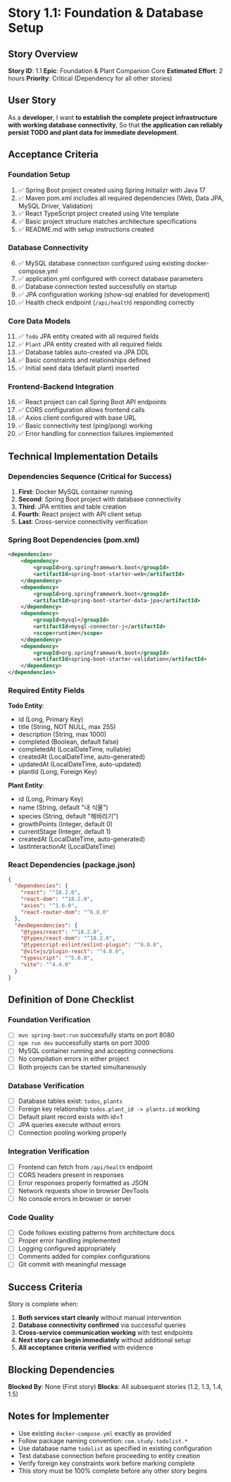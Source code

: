 # Story 1.1: Foundation & Database Setup

## Story Overview

**Story ID**: 1.1
**Epic**: Foundation & Plant Companion Core
**Estimated Effort**: 2 hours
**Priority**: Critical (Dependency for all other stories)

## User Story

As a **developer**,
I want **to establish the complete project infrastructure with working database connectivity**,
So that **the application can reliably persist TODO and plant data for immediate development**.

## Acceptance Criteria

### Foundation Setup
1. ✅ Spring Boot project created using Spring Initializr with Java 17
2. ✅ Maven pom.xml includes all required dependencies (Web, Data JPA, MySQL Driver, Validation)
3. ✅ React TypeScript project created using Vite template
4. ✅ Basic project structure matches architecture specifications
5. ✅ README.md with setup instructions created

### Database Connectivity
6. ✅ MySQL database connection configured using existing docker-compose.yml
7. ✅ application.yml configured with correct database parameters
8. ✅ Database connection tested successfully on startup
9. ✅ JPA configuration working (show-sql enabled for development)
10. ✅ Health check endpoint (`/api/health`) responding correctly

### Core Data Models
11. ✅ `Todo` JPA entity created with all required fields
12. ✅ `Plant` JPA entity created with all required fields
13. ✅ Database tables auto-created via JPA DDL
14. ✅ Basic constraints and relationships defined
15. ✅ Initial seed data (default plant) inserted

### Frontend-Backend Integration
16. ✅ React project can call Spring Boot API endpoints
17. ✅ CORS configuration allows frontend calls
18. ✅ Axios client configured with base URL
19. ✅ Basic connectivity test (ping/pong) working
20. ✅ Error handling for connection failures implemented

## Technical Implementation Details

### Dependencies Sequence (Critical for Success)
1. **First**: Docker MySQL container running
2. **Second**: Spring Boot project with database connectivity
3. **Third**: JPA entities and table creation
4. **Fourth**: React project with API client setup
5. **Last**: Cross-service connectivity verification

### Spring Boot Dependencies (pom.xml)
```xml
<dependencies>
    <dependency>
        <groupId>org.springframework.boot</groupId>
        <artifactId>spring-boot-starter-web</artifactId>
    </dependency>
    <dependency>
        <groupId>org.springframework.boot</groupId>
        <artifactId>spring-boot-starter-data-jpa</artifactId>
    </dependency>
    <dependency>
        <groupId>mysql</groupId>
        <artifactId>mysql-connector-j</artifactId>
        <scope>runtime</scope>
    </dependency>
    <dependency>
        <groupId>org.springframework.boot</groupId>
        <artifactId>spring-boot-starter-validation</artifactId>
    </dependency>
</dependencies>
```

### Required Entity Fields
**Todo Entity**:
- id (Long, Primary Key)
- title (String, NOT NULL, max 255)
- description (String, max 1000)
- completed (Boolean, default false)
- completedAt (LocalDateTime, nullable)
- createdAt (LocalDateTime, auto-generated)
- updatedAt (LocalDateTime, auto-updated)
- plantId (Long, Foreign Key)

**Plant Entity**:
- id (Long, Primary Key)
- name (String, default "내 식물")
- species (String, default "해바라기")
- growthPoints (Integer, default 0)
- currentStage (Integer, default 1)
- createdAt (LocalDateTime, auto-generated)
- lastInteractionAt (LocalDateTime)

### React Dependencies (package.json)
```json
{
  "dependencies": {
    "react": "^18.2.0",
    "react-dom": "^18.2.0",
    "axios": "^1.6.0",
    "react-router-dom": "^6.8.0"
  },
  "devDependencies": {
    "@types/react": "^18.2.0",
    "@types/react-dom": "^18.2.0",
    "@typescript-eslint/eslint-plugin": "^6.0.0",
    "@vitejs/plugin-react": "^4.0.0",
    "typescript": "^5.0.0",
    "vite": "^4.4.0"
  }
}
```

## Definition of Done Checklist

### Foundation Verification
- [ ] `mvn spring-boot:run` successfully starts on port 8080
- [ ] `npm run dev` successfully starts on port 3000
- [ ] MySQL container running and accepting connections
- [ ] No compilation errors in either project
- [ ] Both projects can be started simultaneously

### Database Verification
- [ ] Database tables exist: `todos`, `plants`
- [ ] Foreign key relationship `todos.plant_id -> plants.id` working
- [ ] Default plant record exists with id=1
- [ ] JPA queries execute without errors
- [ ] Connection pooling working properly

### Integration Verification
- [ ] Frontend can fetch from `/api/health` endpoint
- [ ] CORS headers present in responses
- [ ] Error responses properly formatted as JSON
- [ ] Network requests show in browser DevTools
- [ ] No console errors in browser or server

### Code Quality
- [ ] Code follows existing patterns from architecture docs
- [ ] Proper error handling implemented
- [ ] Logging configured appropriately
- [ ] Comments added for complex configurations
- [ ] Git commit with meaningful message

## Success Criteria

Story is complete when:
1. **Both services start cleanly** without manual intervention
2. **Database connectivity confirmed** via successful queries
3. **Cross-service communication working** with test endpoints
4. **Next story can begin immediately** without additional setup
5. **All acceptance criteria verified** with evidence

## Blocking Dependencies

**Blocked By**: None (First story)
**Blocks**: All subsequent stories (1.2, 1.3, 1.4, 1.5)

## Notes for Implementer

- Use existing `docker-compose.yml` exactly as provided
- Follow package naming convention: `com.study.todolist.*`
- Use database name `todolist` as specified in existing configuration
- Test database connection before proceeding to entity creation
- Verify foreign key constraints work before marking complete
- This story must be 100% complete before any other story begins